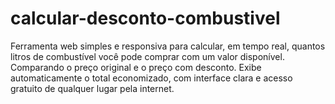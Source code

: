 # calcular-desconto-combustivel
Ferramenta web simples e responsiva para calcular, em tempo real, quantos litros de combustível você pode comprar com um valor disponível.
Comparando o preço original e o preço com desconto. 
Exibe automaticamente o total economizado, com interface clara e acesso gratuito de qualquer lugar pela internet.
